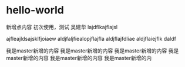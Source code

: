 # hello-world
新增点内容
初次使用，测试
吴建华
lajdflkajflajsl

ajfleajldsajsklfjoiaew
aldjfaljfiealopjflajfla
aldjflajfdliae
aldjflaiejflk
daldf


我是master新增的内容
我是master新增的内容
我是master新增的内容
我是master新增的内容
我是master新增的内容
我是master新增的内